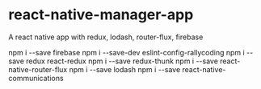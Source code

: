 # react-native-manager-app
A react native app with redux, lodash, router-flux, firebase

npm i --save firebase
npm i --save-dev eslint-config-rallycoding
npm i --save redux react-redux
npm i --save redux-thunk
npm i --save react-native-router-flux
npm i --save lodash
npm i --save react-native-communications
